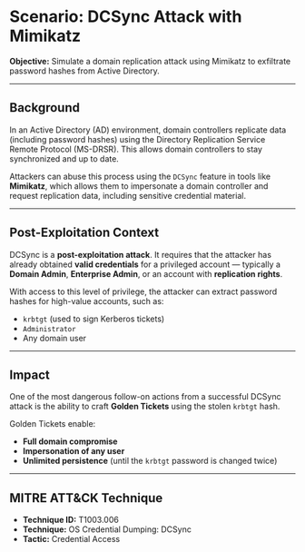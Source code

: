 # Scenario: DCSync Attack with Mimikatz

**Objective:** Simulate a domain replication attack using Mimikatz to exfiltrate password hashes from Active Directory.

---

## Background

In an Active Directory (AD) environment, domain controllers replicate data (including password hashes) using the Directory Replication Service Remote Protocol (MS-DRSR). This allows domain controllers to stay synchronized and up to date.

Attackers can abuse this process using the `DCSync` feature in tools like **Mimikatz**, which allows them to impersonate a domain controller and request replication data, including sensitive credential material.

---

## Post-Exploitation Context

DCSync is a **post-exploitation attack**. It requires that the attacker has already obtained **valid credentials** for a privileged account — typically a **Domain Admin**, **Enterprise Admin**, or an account with **replication rights**.

With access to this level of privilege, the attacker can extract password hashes for high-value accounts, such as:

- `krbtgt` (used to sign Kerberos tickets)
- `Administrator`
- Any domain user

---

## Impact

One of the most dangerous follow-on actions from a successful DCSync attack is the ability to craft **Golden Tickets** using the stolen `krbtgt` hash.

Golden Tickets enable:
- **Full domain compromise**
- **Impersonation of any user**
- **Unlimited persistence** (until the `krbtgt` password is changed twice)

---

## MITRE ATT&CK Technique

- **Technique ID:** T1003.006  
- **Technique:** OS Credential Dumping: DCSync  
- **Tactic:** Credential Access
